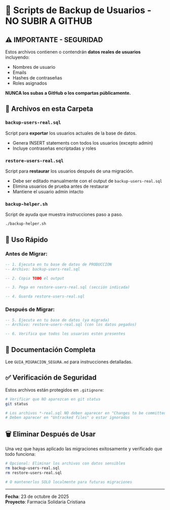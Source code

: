 # 🔐 Scripts de Backup de Usuarios - NO SUBIR A GITHUB

## ⚠️ IMPORTANTE - SEGURIDAD

Estos archivos contienen o contendrán **datos reales de usuarios** incluyendo:
- Nombres de usuario
- Emails
- Hashes de contraseñas
- Roles asignados

**NUNCA los subas a GitHub o los compartas públicamente.**

## 📁 Archivos en esta Carpeta

### `backup-users-real.sql`
Script para **exportar** los usuarios actuales de la base de datos.
- Genera INSERT statements con todos los usuarios (excepto admin)
- Incluye contraseñas encriptadas y roles

### `restore-users-real.sql`
Script para **restaurar** los usuarios después de una migración.
- Debe ser editado manualmente con el output de `backup-users-real.sql`
- Elimina usuarios de prueba antes de restaurar
- Mantiene el usuario admin intacto

### `backup-helper.sh`
Script de ayuda que muestra instrucciones paso a paso.
```bash
./backup-helper.sh
```

## 🚀 Uso Rápido

### Antes de Migrar:
```sql
-- 1. Ejecuta en tu base de datos de PRODUCCIÓN
-- Archivo: backup-users-real.sql

-- 2. Copia TODO el output

-- 3. Pega en restore-users-real.sql (sección indicada)

-- 4. Guarda restore-users-real.sql
```

### Después de Migrar:
```sql
-- 5. Ejecuta en tu base de datos (ya migrada)
-- Archivo: restore-users-real.sql (con los datos pegados)

-- 6. Verifica que todos los usuarios estén presentes
```

## 📖 Documentación Completa

Lee `GUIA_MIGRACION_SEGURA.md` para instrucciones detalladas.

## ✅ Verificación de Seguridad

Estos archivos están protegidos en `.gitignore`:

```bash
# Verificar que NO aparezcan en git status
git status

# Los archivos *-real.sql NO deben aparecer en "Changes to be committed"
# Deben aparecer en "Untracked files" o estar ignorados
```

## 🗑️ Eliminar Después de Usar

Una vez que hayas aplicado las migraciones exitosamente y verificado que todo funciona:

```bash
# Opcional: Eliminar los archivos con datos sensibles
rm backup-users-real.sql
rm restore-users-real.sql

# O mantenerlos SOLO localmente para futuras migraciones
```

---

**Fecha**: 23 de octubre de 2025  
**Proyecto**: Farmacia Solidaria Cristiana
